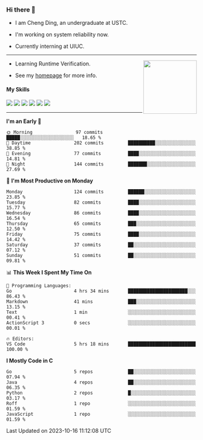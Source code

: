 ### Hi there 👋

* I am Cheng Ding, an undergraduate at USTC.
  
* I'm working on system reliability now.

* Currently interning at UIUC.

---

<img align="right" height="141" src="https://stats-of-repos-onds.vercel.app/api?username=IrisesD&theme=tokyonight&show_icons=true&count_private=true">

-  Learning Runtime Verification.

-  See my [homepage](https://irisesd.github.io) for more info.

#### My Skills

![](https://img.shields.io/badge/C++-65318e?logo=cplusplus&logoColor=fff)
![](https://img.shields.io/badge/Python-3e74a2?logo=python&logoColor=fff)
![](https://img.shields.io/badge/C-5654a2?logo=c&logoColor=fff)
![](https://img.shields.io/badge/Go-00aaff?logo=go&logoColor=fff)
![](https://img.shields.io/badge/Docker-0088ff?logo=docker&logoColor=fff)
![](https://img.shields.io/badge/Apache-D22128?logo=apache&logoColor=fff)

---
<!--START_SECTION:waka-->
**I'm an Early 🐤** 

```text
🌞 Morning                97 commits          █████░░░░░░░░░░░░░░░░░░░░   18.65 % 
🌆 Daytime                202 commits         ██████████░░░░░░░░░░░░░░░   38.85 % 
🌃 Evening                77 commits          ████░░░░░░░░░░░░░░░░░░░░░   14.81 % 
🌙 Night                  144 commits         ███████░░░░░░░░░░░░░░░░░░   27.69 % 
```
📅 **I'm Most Productive on Monday** 

```text
Monday                   124 commits         ██████░░░░░░░░░░░░░░░░░░░   23.85 % 
Tuesday                  82 commits          ████░░░░░░░░░░░░░░░░░░░░░   15.77 % 
Wednesday                86 commits          ████░░░░░░░░░░░░░░░░░░░░░   16.54 % 
Thursday                 65 commits          ███░░░░░░░░░░░░░░░░░░░░░░   12.50 % 
Friday                   75 commits          ████░░░░░░░░░░░░░░░░░░░░░   14.42 % 
Saturday                 37 commits          ██░░░░░░░░░░░░░░░░░░░░░░░   07.12 % 
Sunday                   51 commits          ██░░░░░░░░░░░░░░░░░░░░░░░   09.81 % 
```


📊 **This Week I Spent My Time On** 

```text
💬 Programming Languages: 
Go                       4 hrs 34 mins       ██████████████████████░░░   86.43 % 
Markdown                 41 mins             ███░░░░░░░░░░░░░░░░░░░░░░   13.15 % 
Text                     1 min               ░░░░░░░░░░░░░░░░░░░░░░░░░   00.41 % 
ActionScript 3           0 secs              ░░░░░░░░░░░░░░░░░░░░░░░░░   00.01 % 

🔥 Editors: 
VS Code                  5 hrs 18 mins       █████████████████████████   100.00 % 
```

**I Mostly Code in C** 

```text
Go                       5 repos             ██░░░░░░░░░░░░░░░░░░░░░░░   07.94 % 
Java                     4 repos             ██░░░░░░░░░░░░░░░░░░░░░░░   06.35 % 
Python                   2 repos             █░░░░░░░░░░░░░░░░░░░░░░░░   03.17 % 
Roff                     1 repo              ░░░░░░░░░░░░░░░░░░░░░░░░░   01.59 % 
JavaScript               1 repo              ░░░░░░░░░░░░░░░░░░░░░░░░░   01.59 % 
```




 Last Updated on 2023-10-16 11:12:08 UTC
<!--END_SECTION:waka-->
